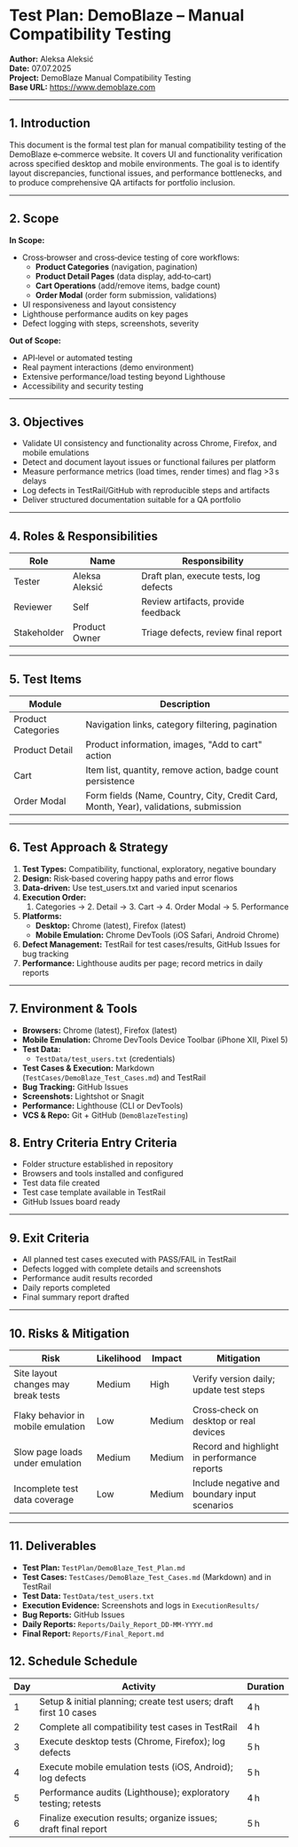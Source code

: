 # Test Plan: DemoBlaze – Manual Compatibility Testing

**Author:** Aleksa Aleksić  
**Date:** 07.07.2025  
**Project:** DemoBlaze Manual Compatibility Testing  
**Base URL:** https://www.demoblaze.com

---

## 1. Introduction  
This document is the formal test plan for manual compatibility testing of the DemoBlaze e‑commerce website. It covers UI and functionality verification across specified desktop and mobile environments. The goal is to identify layout discrepancies, functional issues, and performance bottlenecks, and to produce comprehensive QA artifacts for portfolio inclusion.

---

## 2. Scope

**In Scope:**  
- Cross‑browser and cross‑device testing of core workflows:  
  - **Product Categories** (navigation, pagination)  
  - **Product Detail Pages** (data display, add‑to‑cart)  
  - **Cart Operations** (add/remove items, badge count)  
  - **Order Modal** (order form submission, validations)  
- UI responsiveness and layout consistency  
- Lighthouse performance audits on key pages  
- Defect logging with steps, screenshots, severity

**Out of Scope:**  
- API‑level or automated testing  
- Real payment interactions (demo environment)  
- Extensive performance/load testing beyond Lighthouse  
- Accessibility and security testing

---

## 3. Objectives

- Validate UI consistency and functionality across Chrome, Firefox, and mobile emulations  
- Detect and document layout issues or functional failures per platform  
- Measure performance metrics (load times, render times) and flag >3 s delays  
- Log defects in TestRail/GitHub with reproducible steps and artifacts  
- Deliver structured documentation suitable for a QA portfolio

---

## 4. Roles & Responsibilities

| Role        | Name            | Responsibility                                            |
|-------------|-----------------|----------------------------------------------------------|
| Tester      | Aleksa Aleksić  | Draft plan, execute tests, log defects                   |
| Reviewer    | Self            | Review artifacts, provide feedback                       |
| Stakeholder | Product Owner   | Triage defects, review final report                      |

---

## 5. Test Items

| Module              | Description                                                   |
|---------------------|---------------------------------------------------------------|
| Product Categories  | Navigation links, category filtering, pagination              |
| Product Detail      | Product information, images, "Add to cart" action            |
| Cart                | Item list, quantity, remove action, badge count persistence    |
| Order Modal         | Form fields (Name, Country, City, Credit Card, Month, Year), validations, submission |

---

## 6. Test Approach & Strategy

1. **Test Types:** Compatibility, functional, exploratory, negative boundary  
2. **Design:** Risk‑based covering happy paths and error flows  
3. **Data‑driven:** Use test_users.txt and varied input scenarios  
4. **Execution Order:**  
   1. Categories → 2. Detail → 3. Cart → 4. Order Modal → 5. Performance  
5. **Platforms:**  
   - **Desktop:** Chrome (latest), Firefox (latest)  
   - **Mobile Emulation:** Chrome DevTools (iOS Safari, Android Chrome)  
6. **Defect Management:** TestRail for test cases/results, GitHub Issues for bug tracking  
7. **Performance:** Lighthouse audits per page; record metrics in daily reports

---

## 7. Environment & Tools

- **Browsers:** Chrome (latest), Firefox (latest)  
- **Mobile Emulation:** Chrome DevTools Device Toolbar (iPhone XII, Pixel 5)  
- **Test Data:**  
  - `TestData/test_users.txt` (credentials)  
- **Test Cases & Execution:** Markdown (`TestCases/DemoBlaze_Test_Cases.md`) and TestRail  
- **Bug Tracking:** GitHub Issues  
- **Screenshots:** Lightshot or Snagit  
- **Performance:** Lighthouse (CLI or DevTools)  
- **VCS & Repo:** Git + GitHub (`DemoBlazeTesting`)

## 8. Entry Criteria Entry Criteria

- Folder structure established in repository  
- Browsers and tools installed and configured  
- Test data file created  
- Test case template available in TestRail  
- GitHub Issues board ready

---

## 9. Exit Criteria

- All planned test cases executed with PASS/FAIL in TestRail  
- Defects logged with complete details and screenshots  
- Performance audit results recorded  
- Daily reports completed  
- Final summary report drafted

---

## 10. Risks & Mitigation

| Risk                                    | Likelihood | Impact | Mitigation                                     |
|-----------------------------------------|------------|--------|------------------------------------------------|
| Site layout changes may break tests     | Medium     | High   | Verify version daily; update test steps        |
| Flaky behavior in mobile emulation      | Low        | Medium | Cross‑check on desktop or real devices         |
| Slow page loads under emulation         | Medium     | Medium | Record and highlight in performance reports    |
| Incomplete test data coverage           | Low        | Medium | Include negative and boundary input scenarios |

---

## 11. Deliverables

- **Test Plan:** `TestPlan/DemoBlaze_Test_Plan.md`  
- **Test Cases:** `TestCases/DemoBlaze_Test_Cases.md` (Markdown) and in TestRail  
- **Test Data:** `TestData/test_users.txt`  
- **Execution Evidence:** Screenshots and logs in `ExecutionResults/`  
- **Bug Reports:** GitHub Issues  
- **Daily Reports:** `Reports/Daily_Report_DD-MM-YYYY.md`  
- **Final Report:** `Reports/Final_Report.md`

## 12. Schedule Schedule

| Day  | Activity                                       | Duration  |
|------|------------------------------------------------|-----------|
| 1    | Setup & initial planning; create test users; draft first 10 cases | 4 h       |
| 2    | Complete all compatibility test cases in TestRail                 | 4 h       |
| 3    | Execute desktop tests (Chrome, Firefox); log defects             | 5 h       |
| 4    | Execute mobile emulation tests (iOS, Android); log defects       | 5 h       |
| 5    | Performance audits (Lighthouse); exploratory testing; retests     | 4 h       |
| 6    | Finalize execution results; organize issues; draft final report   | 5 h       |
